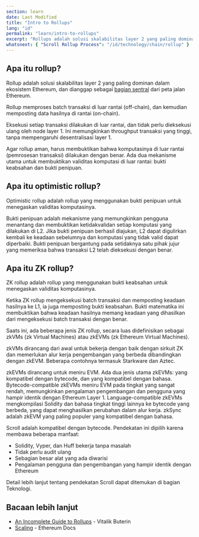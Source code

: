 ```yaml
---
section: learn
date: Last Modified
title: "Intro to Rollups"
lang: "id"
permalink: "learn/intro-to-rollups"
excerpt: "Rollups adalah solusi skalabilitas layer 2 yang paling dominan dalam ekosistem Ethereum."
whatsnext: { "Scroll Rollup Process": "/id/technology/chain/rollup" }
---
```


## Apa itu rollup?

Rollup adalah solusi skalabilitas layer 2 yang paling dominan dalam ekosistem Ethereum, dan dianggap sebagai [bagian sentral](https://ethereum-magicians.org/t/a-rollup-centric-ethereum-roadmap/4698) dari peta jalan Ethereum.

Rollup memproses batch transaksi di luar rantai (off-chain), dan kemudian memposting data hasilnya di rantai (on-chain).

Eksekusi setiap transaksi dilakukan di luar rantai, dan tidak perlu dieksekusi ulang oleh node layer 1. Ini memungkinkan throughput transaksi yang tinggi, tanpa mempengaruhi desentralisasi layer 1.

Agar rollup aman, harus membuktikan bahwa komputasinya di luar rantai (pemrosesan transaksi) dilakukan dengan benar. Ada dua mekanisme utama untuk membuktikan validitas komputasi di luar rantai: bukti keabsahan dan bukti penipuan.

## Apa itu optimistic rollup?

Optimistic rollup adalah rollup yang menggunakan bukti penipuan untuk menegaskan validitas komputasinya.

Bukti penipuan adalah mekanisme yang memungkinkan pengguna menantang dan membuktikan ketidakvalidan setiap komputasi yang dilakukan di L2. Jika bukti penipuan berhasil diajukan, L2 dapat digulirkan kembali ke keadaan sebelumnya dan komputasi yang tidak valid dapat diperbaiki. Bukti penipuan bergantung pada setidaknya satu pihak jujur yang memeriksa bahwa transaksi L2 telah dieksekusi dengan benar.

## Apa itu ZK rollup?

ZK rollup adalah rollup yang menggunakan bukti keabsahan untuk menegaskan validitas komputasinya.

Ketika ZK rollup mengeksekusi batch transaksi dan memposting keadaan hasilnya ke L1, ia juga memposting bukti keabsahan. Bukti matematika ini membuktikan bahwa keadaan hasilnya memang keadaan yang dihasilkan dari mengeksekusi batch transaksi dengan benar.

Saats ini, ada beberapa jenis ZK rollup, secara luas didefinisikan sebagai zkVMs (zk Virtual Machines) atau zkEVMs (zk Ethereum Virtual Machines).

zkVMs dirancang dari awal untuk bekerja dengan baik dengan sirkuit ZK dan memerlukan alur kerja pengembangan yang berbeda dibandingkan dengan zkEVM. Beberapa contohnya termasuk Starkware dan Aztec.

zkEVMs dirancang untuk meniru EVM. Ada dua jenis utama zkEVMs: yang kompatibel dengan bytecode, dan yang kompatibel dengan bahasa. Bytecode-compatible zkEVMs meniru EVM pada tingkat yang sangat rendah, memungkinkan pengalaman pengembangan dan pengguna yang hampir identik dengan Ethereum Layer 1. Language-compatible zkEVMs mengkompilasi Solidity dan bahasa tingkat tinggi lainnya ke bytecode yang berbeda, yang dapat menghasilkan perubahan dalam alur kerja. zkSync adalah zkEVM yang paling populer yang kompatibel dengan bahasa.

Scroll adalah kompatibel dengan bytecode. Pendekatan ini dipilih karena membawa beberapa manfaat:

- Solidity, Vyper, dan Huff bekerja tanpa masalah
- Tidak perlu audit ulang
- Sebagian besar alat yang ada diwarisi
- Pengalaman pengguna dan pengembangan yang hampir identik dengan Ethereum

Detail lebih lanjut tentang pendekatan Scroll dapat ditemukan di bagian Teknologi.

## Bacaan lebih lanjut

- [An Incomplete Guide to Rollups](https://vitalik.ca/general/2021/01/05/rollup.html) - Vitalik Buterin
- [Scaling](https://ethereum.org/en/developers/docs/scaling/) - Ethereum Docs
